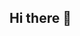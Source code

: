 ## Hi there 👋

<!--


- 🔭 I’m currently working on Sectotech
- 🌱 I’m currently learning PHP/MySql/JS
- 📫 How to reach me: bruno.crisostenes@gmail.com

-->
